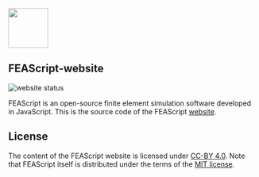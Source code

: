 <img src="https://feascript.github.io/FEAScript-website/images/FEAScriptLogo.png" width="80">

## FEAScript-website

![website status](https://img.shields.io/website?url=https%3A%2F%2Ffeascript.com%2F)

FEAScript is an open-source finite element simulation software developed in JavaScript. This is the source code of the FEAScript <a href="https://feascript.com/" target="_blank">website</a>.

## License

The content of the FEAScript website is licensed under <a href="https://creativecommons.org/licenses/by/4.0/" target="_blank">CC-BY 4.0</a>. Note that FEAScript itself is distributed under the terms of the <a href="https://github.com/FEAScript/FEAScript/blob/main/LICENSE" target="_blank">MIT license</a>.
